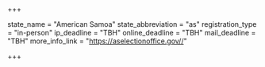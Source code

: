 +++

state_name = "American Samoa"
state_abbreviation = "as"
registration_type = "in-person"
ip_deadline = "TBH"
online_deadline = "TBH"
mail_deadline = "TBH"
more_info_link = "https://aselectionoffice.gov//"

+++